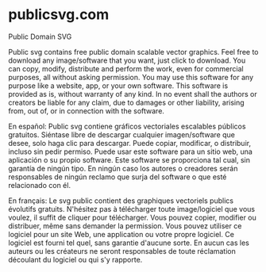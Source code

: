 # publicsvg.com

Public Domain SVG

Public svg contains free public domain scalable vector graphics. Feel free to download any image/software that you want, just click to download. You can copy, modify, distribute and perform the work, even for commercial purposes, all without asking permission. You may use this software for any purpose like a website, app, or your own software. This software is provided as is, without warranty of any kind. In no event shall the authors or creators be liable for any claim, due to damages or other liability, arising from, out of, or in connection with the software.

En español:
Public svg contiene gráficos vectoriales escalables públicos gratuitos. Siéntase libre de descargar cualquier imagen/software que desee, solo haga clic para descargar. Puede copiar, modificar, o distribuir, incluso sin pedir permiso. Puede usar este software para un sitio web, una aplicación o su propio software. Este software se proporciona tal cual, sin garantía de ningún tipo. En ningún caso los autores o creadores serán responsables de ningún reclamo que surja del software o que esté relacionado con él.

En français:
Le svg public contient des graphiques vectoriels publics évolutifs gratuits. N'hésitez pas à télécharger toute image/logiciel que vous voulez, il suffit de cliquer pour télécharger. Vous pouvez copier, modifier ou distribuer, même sans demander la permission. Vous pouvez utiliser ce logiciel pour un site Web, une application ou votre propre logiciel. Ce logiciel est fourni tel quel, sans garantie d'aucune sorte. En aucun cas les auteurs ou les créateurs ne seront responsables de toute réclamation découlant du logiciel ou qui s'y rapporte.
